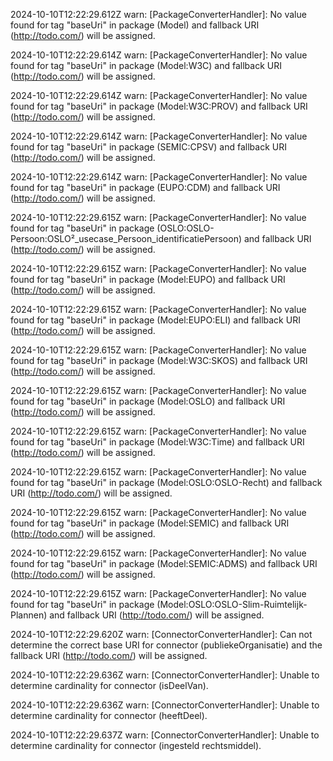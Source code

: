 2024-10-10T12:22:29.612Z warn: [PackageConverterHandler]: No value found for tag "baseUri" in package (Model) and fallback URI (http://todo.com/) will be assigned.

2024-10-10T12:22:29.614Z warn: [PackageConverterHandler]: No value found for tag "baseUri" in package (Model:W3C) and fallback URI (http://todo.com/) will be assigned.

2024-10-10T12:22:29.614Z warn: [PackageConverterHandler]: No value found for tag "baseUri" in package (Model:W3C:PROV) and fallback URI (http://todo.com/) will be assigned.

2024-10-10T12:22:29.614Z warn: [PackageConverterHandler]: No value found for tag "baseUri" in package (SEMIC:CPSV) and fallback URI (http://todo.com/) will be assigned.

2024-10-10T12:22:29.614Z warn: [PackageConverterHandler]: No value found for tag "baseUri" in package (EUPO:CDM) and fallback URI (http://todo.com/) will be assigned.

2024-10-10T12:22:29.615Z warn: [PackageConverterHandler]: No value found for tag "baseUri" in package (OSLO:OSLO-Persoon:OSLO²_usecase_Persoon_identificatiePersoon) and fallback URI (http://todo.com/) will be assigned.

2024-10-10T12:22:29.615Z warn: [PackageConverterHandler]: No value found for tag "baseUri" in package (Model:EUPO) and fallback URI (http://todo.com/) will be assigned.

2024-10-10T12:22:29.615Z warn: [PackageConverterHandler]: No value found for tag "baseUri" in package (Model:EUPO:ELI) and fallback URI (http://todo.com/) will be assigned.

2024-10-10T12:22:29.615Z warn: [PackageConverterHandler]: No value found for tag "baseUri" in package (Model:W3C:SKOS) and fallback URI (http://todo.com/) will be assigned.

2024-10-10T12:22:29.615Z warn: [PackageConverterHandler]: No value found for tag "baseUri" in package (Model:OSLO) and fallback URI (http://todo.com/) will be assigned.

2024-10-10T12:22:29.615Z warn: [PackageConverterHandler]: No value found for tag "baseUri" in package (Model:W3C:Time) and fallback URI (http://todo.com/) will be assigned.

2024-10-10T12:22:29.615Z warn: [PackageConverterHandler]: No value found for tag "baseUri" in package (Model:OSLO:OSLO-Recht) and fallback URI (http://todo.com/) will be assigned.

2024-10-10T12:22:29.615Z warn: [PackageConverterHandler]: No value found for tag "baseUri" in package (Model:SEMIC) and fallback URI (http://todo.com/) will be assigned.

2024-10-10T12:22:29.615Z warn: [PackageConverterHandler]: No value found for tag "baseUri" in package (Model:SEMIC:ADMS) and fallback URI (http://todo.com/) will be assigned.

2024-10-10T12:22:29.615Z warn: [PackageConverterHandler]: No value found for tag "baseUri" in package (Model:OSLO:OSLO-Slim-Ruimtelijk-Plannen) and fallback URI (http://todo.com/) will be assigned.

2024-10-10T12:22:29.620Z warn: [ConnectorConverterHandler]: Can not determine the correct base URI for connector (publiekeOrganisatie) and the fallback URI (http://todo.com/) will be assigned.

2024-10-10T12:22:29.636Z warn: [ConnectorConverterHandler]: Unable to determine cardinality for connector (isDeelVan).

2024-10-10T12:22:29.636Z warn: [ConnectorConverterHandler]: Unable to determine cardinality for connector (heeftDeel).

2024-10-10T12:22:29.637Z warn: [ConnectorConverterHandler]: Unable to determine cardinality for connector (ingesteld rechtsmiddel).

